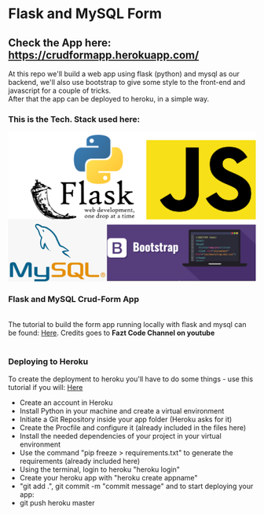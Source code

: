 # Flask and MySQL Form
## Check the App here: https://crudformapp.herokuapp.com/
At this repo we'll build a web app using flask (python) and mysql as our backend, we'll also use bootstrap to give some style to the front-end and javascript for a couple of tricks. <br>
After that the app can be deployed to heroku, in a simple way.

### This is the Tech. Stack used here:
<img src="stackflaskmysql.png">


### Flask and MySQL Crud-Form App
<br> The tutorial to build the form app running locally with flask and mysql can be found: [Here](https://www.youtube.com/watch?v=IgCfZkR8wME). Credits goes to <b>Fazt Code Channel on youtube</b>
<br><br>

### Deploying to Heroku
To create the deployment to heroku you'll have to do some things - use this tutorial if you will: [Here](https://www.youtube.com/watch?v=JBGC9Dp9cXI) <br>
<ul>
  <li>Create an account in Heroku</li>
  <li>Install Python in your machine and create a virtual environment</li>
  <li>Initiate a Git Repository inside your app folder (Heroku asks for it)</li>
  <li>Create the Procfile and configure it (already included in the files here)</li>
  <li>Install the needed dependencies of your project in your virtual environment</li>
  <li>Use the command "pip freeze > requirements.txt" to generate the requirements (already included here)</li>
  <li>Using the terminal, login to heroku "heroku login"</li>
  <li>Create your heroku app with "heroku create appname"</li>
  <li>"git add .", git commit -m "commit message" and to start deploying your app:</li>
  <li>git push heroku master</li>
  
